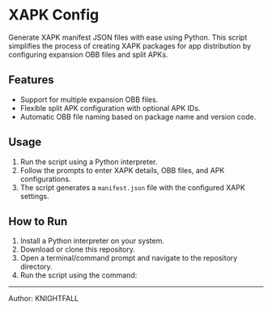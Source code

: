 # XAPK Config

Generate XAPK manifest JSON files with ease using Python. This script simplifies the process of creating XAPK packages for app distribution by configuring expansion OBB files and split APKs.

## Features

- Support for multiple expansion OBB files.
- Flexible split APK configuration with optional APK IDs.
- Automatic OBB file naming based on package name and version code.

## Usage

1. Run the script using a Python interpreter.
2. Follow the prompts to enter XAPK details, OBB files, and APK configurations.
3. The script generates a `manifest.json` file with the configured XAPK settings.

## How to Run

1. Install a Python interpreter on your system.
2. Download or clone this repository.
3. Open a terminal/command prompt and navigate to the repository directory.
4. Run the script using the command:

---

Author: KNIGHTFALL
